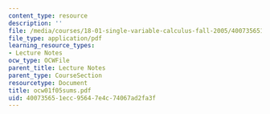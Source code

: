 ```yaml
---
content_type: resource
description: ''
file: /media/courses/18-01-single-variable-calculus-fall-2005/400735651ecc95647e4c74067ad2fa3f_ocw01f05sums.pdf
file_type: application/pdf
learning_resource_types:
- Lecture Notes
ocw_type: OCWFile
parent_title: Lecture Notes
parent_type: CourseSection
resourcetype: Document
title: ocw01f05sums.pdf
uid: 40073565-1ecc-9564-7e4c-74067ad2fa3f
---
```

